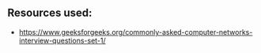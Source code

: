 ## Resources used:

- https://www.geeksforgeeks.org/commonly-asked-computer-networks-interview-questions-set-1/